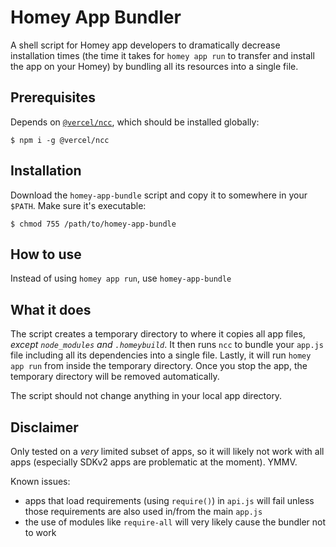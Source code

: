 # Homey App Bundler

A shell script for Homey app developers to dramatically decrease installation times (the time it takes for `homey app run` to transfer and install the app on your Homey) by bundling all its resources into a single file.

## Prerequisites

Depends on [`@vercel/ncc`](https://github.com/vercel/ncc), which should be installed globally:
```
$ npm i -g @vercel/ncc
```

## Installation

Download the `homey-app-bundle` script and copy it to somewhere in your `$PATH`. Make sure it's executable:
```
$ chmod 755 /path/to/homey-app-bundle
```

## How to use

Instead of using `homey app run`, use `homey-app-bundle`

## What it does

The script creates a temporary directory to where it copies all app files, _except `node_modules` and `.homeybuild`_. It then runs `ncc` to bundle your `app.js` file including all its dependencies into a single file. Lastly, it will run `homey app run` from inside the temporary directory. Once you stop the app, the temporary directory will be removed automatically.

The script should not change anything in your local app directory.

## Disclaimer

Only tested on a _very_ limited subset of apps, so it will likely not work with all apps (especially SDKv2 apps are problematic at the moment). YMMV.

Known issues:
* apps that load requirements (using `require()`) in `api.js` will fail unless those requirements are also used in/from the main `app.js`
* the use of modules like `require-all` will very likely cause the bundler not to work
